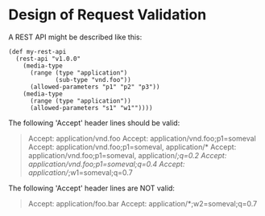 # Design of Request Validation

A REST API might be described like this:

    (def my-rest-api
      (rest-api "v1.0.0"
        (media-type
          (range (type "application")
                 (sub-type "vnd.foo"))          
          (allowed-parameters "p1" "p2" "p3"))
        (media-type
          (range (type "application"))
          (allowed-parameters "s1" "w1""))))
          
          
The following 'Accept' header lines should be valid:

> Accept: application/vnd.foo
> Accept: application/vnd.foo;p1=someval
> Accept: application/vnd.foo;p1=someval, application/*
> Accept: application/vnd.foo;p1=someval, application/*;q=0.2
> Accept: application/vnd.foo;p1=someval;q=0.4
> Accept: application/*;w1=someval;q=0.7

The following 'Accept' header lines are NOT valid:

> Accept: application/foo.bar
> Accept: application/*;w2=someval;q=0.7


